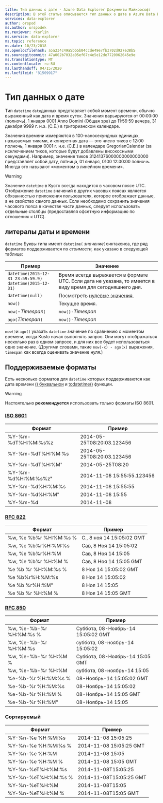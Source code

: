 ```yaml
---
title: Тип данных о дате - Azure Data Explorer Документы Майкрософт
description: В этой статье описывается тип данных о дате в Azure Data Explorer.
services: data-explorer
author: orspod
ms.author: orspodek
ms.reviewer: rkarlin
ms.service: data-explorer
ms.topic: reference
ms.date: 10/23/2018
ms.openlocfilehash: a5a234c49a5bb5b04ccde49e7fb3702d927e38b5
ms.sourcegitcommit: 47a002b7032a05ef67c4e5e12de7720062645e9e
ms.translationtype: MT
ms.contentlocale: ru-RU
ms.lasthandoff: 04/15/2020
ms.locfileid: "81509917"
---
```

# <a name="the-datetime-data-type"></a>Тип данных о дате

Тип `datetime` `date`данных представляет собой момент времени, обычно выраженный как дата и время суток.
Значения варьируются от 00:00:00 (полночь), 1 января 0001 Anno Domini (Общая эра) до 11:59:59 вечера, 31 декабря 9999 г. н.э. (C.E.) в григорианском календаре. 

Значения времени измеряются в 100-наносекундных единицах, называемых тиками, и конкретная дата — это число тиков с 12:00 полночь, 1 января 0001 г. н.е. (C.E.) в календаре GregorianCalendar (за исключением тиков, которые будут добавлены високосными секундами).
Например, значение тиков 31241376000000000000000 представляет собой дату, пятница, 01 января, 0100 12:00:00 полночь.
Иногда это называют «моментом в линейном времени».

> [!WARNING]
> Значение `datetime` в Кусто всегда находится в часовом поясе UTC. Отображение `datetime` значений в других часовых поясах является обязанностью приложения пользователя, которое отображает данные, а не свойство самого данных. Если необходимо сохранить значения часового пояса в качестве части данных, следует использовать отдельные столбцы (предоставляя офсетную информацию по отношению к UTC).

## <a name="datetime-literals"></a>литералы даты и времени

`datetime` Буквы типа имеют `datetime(` *значение*`)`синтаксиса, где ряд форматов поддерживается по *стоимости,* как указано в следующей таблице:

|Пример                                                     |Значение                                                         |
|------------------------------------------------------------|--------------------------------------------------------------|
|`datetime(2015-12-31 23:59:59.9)`<br/>`datetime(2015-12-31)`|Время всегда выражается в формате UTC. Если дата не указана, то имеется в виду время для сегодняшнего дня.|
|`datetime(null)`                                            |Посмотреть [нулевые значения.](null-values.md)                            |
|`now()`                                                     |Текущее время.                                             |
|`now(`-*Timespan*`)`                                        |`now()-`*Timespan*                                            |
|`ago(`*Timespan*`)`                                         |`now()-`*Timespan*                                            |

`now()`и `ago()` указать `datetime` значение по сравнению с моментом времени, когда Kusto начал выполнять запрос. Они могут отображаться несколько раз в одном запросе, и для них все будет использоваться одно значение.
(Другими словами, такие `now(-x) - ago(x)` выражения, `timespan` как всегда оценивать значение нуля.)

## <a name="supported-formats"></a>Поддерживаемые форматы

Есть несколько форматов для `datetime` которых поддерживаются как дата времени [() буквальнои](#datetime-literals) и [todatetime()](../todatetimefunction.md) функции.

> [!WARNING]
> Настоятельно **рекомендуется** использовать только форматы ISO 8601.

### <a name="iso-8601"></a>[ISO 8601](https://www.iso.org/iso/home/standards/iso8601.htm)

|Формат|Пример|
|------|-------|
|%Y-%m-%dT%H:%M:%s%z|2014-05-25T08:20:03.123456|
|%Y-%m-%dT%H:%M:%s|2014-05-25T08:20:03.123456|
|%Y-%m-%dT%H:%M"|2014-05-25T08:20|
|%Y-%m-%d%H:%M:%s%z"|2014-11-08 15:55:55.123456|
|%Y-%m-%d%H:%M:%s|2014-11-08 15:55:55|
|%Y-%m-%d%H:%M"|2014-11-08 15:55|
|%Y-%m-%d|2014-11-08|

### <a name="rfc-822"></a>[RFC 822](https://www.ietf.org/rfc/rfc0822.txt)

|Формат|Пример|
|------|-------|
|%w, %e %b%r %H:%M:%s %|С., 8 ноя 14 15:05:02 GMT|
|%w, %e %b%r%H:%M:%s|Сав, 8 Ноя 14 15:05:02|
|%w, %e %b%r%H:%M|Сав, 8 Ноя 14 15:05|
|%w, %e %b%r %H:%M %|Сав, 8 Ноя 14 15:05 GMT|
|%e %b %r %H:%M:%s %|8 Ноя 14 15:05:02 GMT|
|%e %b%r%H:%M:%s|8 Ноя 14 15:05:02|
|%e %b %r%H:%M"|8 Ноя 14 15:05|
|%e %b %r %H:%M %|8 Ноя 14 15:05 GMT|

### <a name="rfc-850"></a>[RFC 850](https://tools.ietf.org/html/rfc850)

|Формат|Пример|
|------|-------|
|%w, %e-%b-%r %H:%M:%s %|Суббота, 08-Ноябрь-14 15:05:02 GMT|
|%w, %e-%b-%r %H:%M:%s|суббота, 08-ноябрь-14 15:05:02|
|%w, %e-%b-%r %H:%M %|Суббота, 08-Ноябрь-14 15:05 GMT|
|%w, %e-%b-%r %H:%M|суббота, 08-ноябрь-14 15:05|
|%e-%b-%r %H:%M:%s %|08-Ноябрь-14 15:05:02 GMT|
|%e-%b-%r %H:%M:%s|08-Ноябрь-14 15:05:02|
|%e-%b-%r %H:%M %|08-Ноябрь-14 15:05 GMT|
|%e-%b-%r %H:%M"|08-Ноябрь-14 15:05|


### <a name="sortable"></a>Сортируемый 

|Формат|Пример|
|------|-------|        
|%Y-%n-%e %H:%M:%s|2014-11-08 15:05:25|
|%Y-%n-%e %H:%M:%s %|2014-11-08 15:05:25 GMT|
|%Y-%n-%e %H:%M|2014-11-08 15:05|
|%Y-%n-%e %H:%M %|2014-11-08 15:05 GMT|
|%Y-%n-%eT%H:%M:%s|2014-11-08T15:05:25|
|%Y-%n-%eT%H:%M:%s %|2014-11-08T15:05:25 GMT|
|%Y-%n-%eT%H:%M|2014-11-08T15:05|
|%Y-%n-%eT%H:%M %|2014-11-08T15:05 GMT|